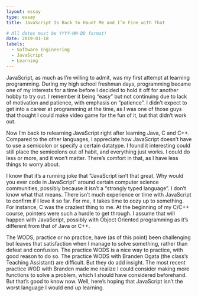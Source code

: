 ```yaml
---
layout: essay
type: essay
title: JavaScript Is Back to Haunt Me and I’m Fine with That

# All dates must be YYYY-MM-DD format!
date: 2019-01-18
labels:
  - Software Engineering
  - JavaScript
  - Learning
---
```

<p>
JavaScript, as much as I’m willing to admit, was my first attempt at learning programming. During my high school freshman days, programming became one of my interests for a time before I decided to hold it off for another hobby to try out. I remember it being “easy” but not continuing due to lack of motivation and patience, with emphasis on “patience”. I didn’t expect to get into a career at programming at the time, as I was one of those guys that thought I could make video game for the fun of it, but that didn’t work out. 
<p>

<p>
Now I’m back to relearning JavaScript right after learning Java, C and C++. Compared to the other languages, I appreciate how JavaScript doesn’t have to use a semicolon or specify a certain datatype. I found it interesting could still place the semicolons out of habit, and everything just works. I could do less or more, and it won’t matter. There’s comfort in that, as I have less things to worry about.
<p>
<p>
I know that it’s a running joke that “JavaScript isn’t that great. Why would you ever code in JavaScript” around certain computer science communities, possibly because it isn’t a “strongly typed language”. I don’t know what that means. There isn’t much experience or time with JavaScript to confirm if I love it so far. For me, it takes time to cozy up to something. For instance, C was the craziest thing to me. At the beginning of my C/C++ course, pointers were such a hurdle to get through. I assume that will happen with JavaScript, possibly with Object Oriented programming as it’s different from that of Java or C++.
<p>
<p>
 The WODS, practice or no practice, have (as of this point) been challenging but leaves that satisfaction when I manage to solve something, rather than defeat and confusion. The practice WODS is a nice way to practice, with good reason to do so. The practice WODS with Branden Ogata (the class’s Teaching Assistant) are difficult. But they do add insight. The most recent practice WOD with Branden made me realize I could consider making more functions to solve a problem, which I should have considered beforehand. But that’s good to know now. Well, here’s hoping that JavaScript isn’t the worst language I would end up learning.
<p>
